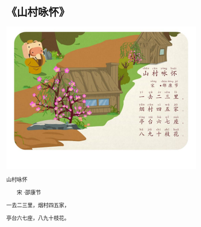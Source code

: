# 《山村咏怀》 

![](image/image.png)

山村咏怀

&ensp;&ensp;&ensp;&ensp;宋 ·邵康节

一去二三里，烟村四五家，

亭台六七座，八九十枝花。


